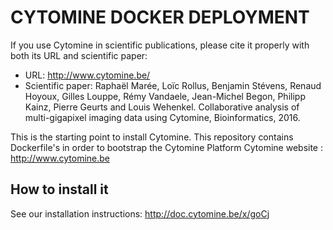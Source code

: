 # CYTOMINE DOCKER DEPLOYMENT #


If you use Cytomine in scientific publications, please cite it properly with both its URL and scientific paper:
- URL: http://www.cytomine.be/
- Scientific paper:
Raphaël Marée, Loïc Rollus, Benjamin Stévens, Renaud Hoyoux, Gilles Louppe, Rémy Vandaele, Jean-Michel Begon, Philipp Kainz, Pierre Geurts and Louis Wehenkel. Collaborative analysis of multi-gigapixel imaging data using Cytomine, Bioinformatics, 2016.



This is the starting point to install Cytomine.
This repository contains Dockerfile's in order to bootstrap the Cytomine Platform
Cytomine website : http://www.cytomine.be

## How to install it
See our installation instructions: http://doc.cytomine.be/x/goCj
